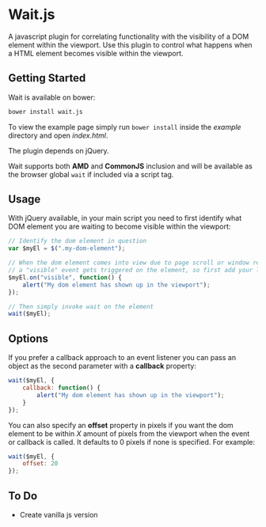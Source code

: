 # Wait.js
A javascript plugin for correlating functionality with the visibility of a DOM element within the viewport. Use this plugin to control what happens when a HTML element becomes visible within the viewport.

## Getting Started

Wait is available on bower:

``` bash
bower install wait.js
```

To view the example page simply run ```bower install``` inside the *example* directory and open *index.html*.

The plugin depends on jQuery.

Wait supports both **AMD** and **CommonJS** inclusion and will be available as the browser global ```wait``` if included via a script tag.

## Usage
With jQuery available, in your main script you need to first identify what DOM element you are waiting to become visible within the viewport:

``` javascript
// Identify the dom element in question
var $myEl = $(".my-dom-element");

// When the dom element comes into view due to page scroll or window resize,
// a "visible" event gets triggered on the element, so first add your listener
$myEl.on("visible", function() {
    alert("My dom element has shown up in the viewport");
});

// Then simply invoke wait on the element
wait($myEl);
```

## Options
If you prefer a callback approach to an event listener you can pass an object as the second parameter with a **callback** property:

``` javascript
wait($myEl, {
    callback: function() {
        alert("My dom element has shown up in the viewport");
    }
});
```

You can also specify an **offset** property in pixels if you want the dom element to be within *X* amount of pixels from the viewport when the event or callback is called. It defaults to 0 pixels if none is specified. For example:

``` javascript
wait($myEl, {
    offset: 20
});
```

## To Do
  * Create vanilla js version